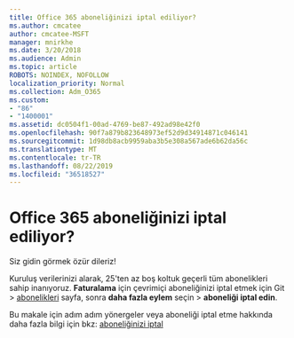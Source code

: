 ```yaml
---
title: Office 365 aboneliğinizi iptal ediliyor?
ms.author: cmcatee
author: cmcatee-MSFT
manager: mnirkhe
ms.date: 3/20/2018
ms.audience: Admin
ms.topic: article
ROBOTS: NOINDEX, NOFOLLOW
localization_priority: Normal
ms.collection: Adm_O365
ms.custom:
- "86"
- "1400001"
ms.assetid: dc0504f1-00ad-4769-be87-492ad98e42f0
ms.openlocfilehash: 90f7a879b823648973ef52d9d34914871c046141
ms.sourcegitcommit: 1d98db8acb9959aba3b5e308a567ade6b62da56c
ms.translationtype: MT
ms.contentlocale: tr-TR
ms.lasthandoff: 08/22/2019
ms.locfileid: "36518527"
---
```

# <a name="canceling-your-office-365-subscription"></a>Office 365 aboneliğinizi iptal ediliyor?

Siz gidin görmek özür dileriz!
  
Kuruluş verilerinizi alarak, 25'ten az boş koltuk geçerli tüm abonelikleri sahip inanıyoruz. **Faturalama** için çevrimiçi aboneliğinizi iptal etmek için Git \> [abonelikleri](https://go.microsoft.com/fwlink/p/?linkid=842054) sayfa, sonra **daha fazla eylem** seçin \> **aboneliği iptal edin**.
  
Bu makale için adım adım yönergeler veya aboneliği iptal etme hakkında daha fazla bilgi için bkz: [aboneliğinizi iptal](https://docs.microsoft.com/office365/admin/subscriptions-and-billing/cancel-your-subscription)